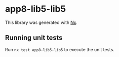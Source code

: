 # app8-lib5-lib5

This library was generated with [Nx](https://nx.dev).

## Running unit tests

Run `nx test app8-lib5-lib5` to execute the unit tests.
